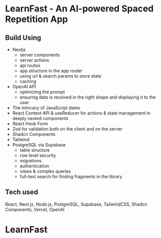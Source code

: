 # LearnFast - An AI-powered Spaced Repetition App

## Build Using

- Nextjs
  - server components
  - server actions
  - api routes
  - app structure in the app router
  - using url & search params to store state
  - caching
- OpenAI API
  - optimizing the prompt
  - ensuring data is received in the right shape and displaying it to the user
- The intricacy of JavaScript dates
- React Context API & useReducer for actions & state management in deeply nested components
- React Hook Form
- Zod for validation both on the client and on the server
- Shadcn Components
- Tailwind
- PostgreSQL via Supabase
  - table structure
  - row level security
  - migrations
  - authentication
  - views & complex queries
  - full-text search for finding fragments in the library


## Tech used

React, Next.js, Node.js, PostgreSQL, Supabase, TailwindCSS, Shadcn Components, Vercel, OpenAI
# LearnFast
